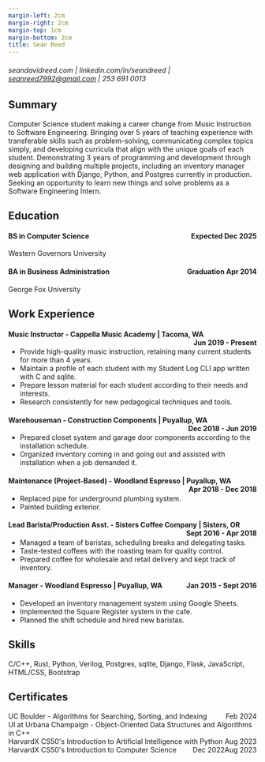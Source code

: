```yaml
---
margin-left: 2cm
margin-right: 2cm
margin-top: 1cm
margin-bottom: 2cm
title: Sean Reed
---
```

###### seandavidreed.com | linkedin.com/in/seandreed | seanreed7992@gmail.com | 253 691 0013

## Summary
Computer Science student making a career change from Music Instruction to Software Engineering. Bringing over 5 years of teaching experience with transferable skills such as problem-solving, communicating complex topics simply, and developing curricula that align with the unique goals of each student. Demonstrating 3 years of programming and development through designing and building multiple projects, including an inventory manager web application with Django, Python, and Postgres currently in production. Seeking an opportunity to learn new things and solve problems as a Software Engineering Intern.

## Education
#### <span style="float: left">BS in Computer Science</span>
#### <span style="float: right">Expected Dec 2025</span><br>
Western Governors University

#### <span style="float: left;">BA in Business Administration</span>
#### <span style="float: right;">Graduation Apr 2014</span><br>
George Fox University

## Work Experience

#### <span style="float: left">Music Instructor - Cappella Music Academy | Tacoma, WA</span>
#### <span style="float: right">Jun 2019 - Present</span><br>
- Provide high-quality music instruction, retaining many current students for more than 4 years.
- Maintain a profile of each student with my Student Log CLI app written with C and sqlite.
- Prepare lesson material for each student according to their needs and interests.
- Research consistently for new pedagogical techniques and tools.

#### <span style="float: left">Warehouseman - Construction Components | Puyallup, WA</span>
#### <span style="float: right">Dec 2018 - Jun 2019</span><br>
- Prepared closet system and garage door components according to the installation schedule.
- Organized inventory coming in and going out and assisted with installation when a job demanded it.

#### <span style="float: left">Maintenance (Project-Based) - Woodland Espresso | Puyallup, WA</span>
#### <span style="float: right">Apr 2018 - Dec 2018</span><br>
- Replaced pipe for underground plumbing system.
- Painted building exterior. 

#### <span style="float: left">Lead Barista/Production Asst. - Sisters Coffee Company | Sisters, OR</span>
#### <span style="float: right">Sept 2016 - Apr 2018</span><br>
- Managed a team of baristas, scheduling breaks and delegating tasks.
- Taste-tested coffees with the roasting team for quality control.
- Prepared coffee for wholesale and retail delivery and kept track of inventory.

#### <span style="float: left">Manager - Woodland Espresso | Puyallup, WA</span>
#### <span style="float: right">Jan 2015 - Sept 2016</span><br>
- Developed an inventory management system using Google Sheets.
- Implemented the Square Register system in the cafe.
- Planned the shift schedule and hired new baristas.

## Skills
C/C++, Rust, Python, Verilog, Postgres, sqlite, Django, Flask, JavaScript, HTML/CSS, Bootstrap

## Certificates
<span style="float: left">UC Boulder - Algorithms for Searching, Sorting, and Indexing</span>
<span style="float: right">Feb 2024</span><br>
<span style="float: left">UI at Urbana Champaign - Object-Oriented Data Structures and Algorithms in C++</span>
<span style="float: right">Aug 2023</span><br>
<span style="float: left">HarvardX CS50's Introduction to Artificial Intelligence with Python</span>
<span style="float: right">Aug 2023</span><br>
<span style="float: left">HarvardX CS50's Introduction to Computer Science</span>
<span style="float: right">Dec 2022</span><br>
